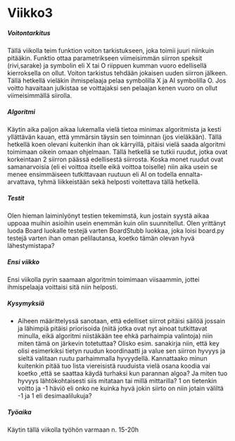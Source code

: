 # Viikko3

##### Voitontarkitus
Tällä viikolla teim funktion voiton tarkistukseen, joka toimii juuri niinkuin pitääkin. Funktio ottaa parametrikseen viimeisimmän siirron speksit (rivi,sarake) ja symbolin eli X tai O riippuen kumman vuoro edellisellä kierroksella on ollut. Voiton tarkistus tehdään jokaisen uuden siirron jälkeen. Tällä hetkellä vieläkin ihmispelaaja pelaa symbolilla X ja AI symbolilla O. Jos voitto havaitaan julkistaa se voittajaksi sen pelaajan kenen vuoro on ollut viimeisimmällä siirolla.

##### Algoritmi
Käytin aika paljon aikaa lukemalla vielä tietoa minimax algoritmista ja kesti yllättävän kauan, että ymmärsin täysin sen toiminnan (jos vieläkään). Tällä hetkellä koen olevani kuitenkin ihan ok kärryillä, pitäisi vielä saada algoritmi toimimaan oikein omaan ohjelmaan. Tällä hetkellä se tutkii ruudut, jotka ovat korkeintaan 2 siirron päässä edellisestä siirrosta. Koska monet ruudut ovat samanarvoisia (eli ei voittoa itselle eikä voittoa toiselle) niin aika usein se menee ensimmäiseen tutkittavaan ruutuun eli AI on todella ennalta-arvattava, tyhmä liikkeistään sekä helposti voitettava tällä hetkellä. 

##### Testit
Olen hieman laiminlyönyt testien tekemimstä, kun jostain syystä aikaa uppoaa muihin asioihin usein enemmän kuin olin suunnitellut. Olen yrittänyt luoda Board luokalle testejä varten BoardStubb luokkaa, joka loisi board.py testejä varten ihan oman pelilautansa, koetko tämän olevan hyvä lähestymistapa? 

##### Ensi viikko
Ensi viikolla pyrin saamaan algoritmin toimimaan viisaammin, jottei ihmispelaaja voittaisi sitä niin helposti. 

##### Kysymyksiä
- Aiheen määrittelyssä sanotaan, että edelliset siirrot pitäisi säilöä jossain ja lähimpiä pitäisi priorisoida (niitä jotka ovat nyt ainoat tutkittavat minulla, eikä algoritmi niistäkään tee ehkä parhaimpia valintoja) niin miten tämä on järkevin totetuttaa? Olisko esim. sanakirja niin, että key olisi esimerkiksi tietyn ruudun koordinaatti ja value sen siirron hyvyys ja sieltä valitaan ruutu parhaimmalla hyvyydellä. Kannattaako minun kuitenkin pitää tuo lista viereisistä ruuduista vielä osana koodia vai koetko ,että se saattaa käydä turhaksi kun parannan algoa? Ja miten tuo hyvyys lähtökohtaisesti siis mitataan tai millä mittarilla? 1 on tietenkin voitto ja -1 häviö eli onko ne kuinka hyvä jokin siirto on niin jotain väliltä -1 ja 1 eli desimaalilukuja?

##### Työaika
Käytin tällä viikolla työhön varmaan n. 15-20h
